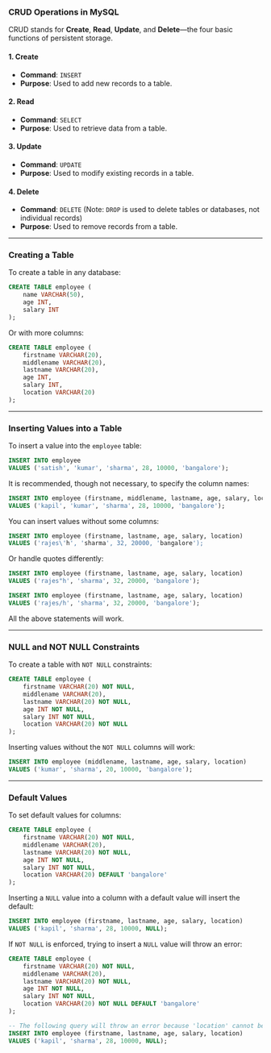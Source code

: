 ### CRUD Operations in MySQL

CRUD stands for **Create**, **Read**, **Update**, and **Delete**—the four basic functions of persistent storage.

#### 1. Create
- **Command**: `INSERT`
- **Purpose**: Used to add new records to a table.

#### 2. Read
- **Command**: `SELECT`
- **Purpose**: Used to retrieve data from a table.

#### 3. Update
- **Command**: `UPDATE`
- **Purpose**: Used to modify existing records in a table.

#### 4. Delete
- **Command**: `DELETE` (Note: `DROP` is used to delete tables or databases, not individual records)
- **Purpose**: Used to remove records from a table.

---

### Creating a Table

To create a table in any database:

```sql
CREATE TABLE employee (
    name VARCHAR(50),
    age INT,
    salary INT
);
```

Or with more columns:

```sql
CREATE TABLE employee (
    firstname VARCHAR(20),
    middlename VARCHAR(20),
    lastname VARCHAR(20),
    age INT,
    salary INT,
    location VARCHAR(20)
);
```

---

### Inserting Values into a Table

To insert a value into the `employee` table:

```sql
INSERT INTO employee 
VALUES ('satish', 'kumar', 'sharma', 28, 10000, 'bangalore');
```

It is recommended, though not necessary, to specify the column names:

```sql
INSERT INTO employee (firstname, middlename, lastname, age, salary, location) 
VALUES ('kapil', 'kumar', 'sharma', 28, 10000, 'bangalore');
```

You can insert values without some columns:

```sql
INSERT INTO employee (firstname, lastname, age, salary, location) 
VALUES ('rajes\'h', 'sharma', 32, 20000, 'bangalore');
```

Or handle quotes differently:

```sql
INSERT INTO employee (firstname, lastname, age, salary, location) 
VALUES ('rajes"h', 'sharma', 32, 20000, 'bangalore');

INSERT INTO employee (firstname, lastname, age, salary, location) 
VALUES ('rajes/h', 'sharma', 32, 20000, 'bangalore');
```

All the above statements will work.

---

### NULL and NOT NULL Constraints

To create a table with `NOT NULL` constraints:

```sql
CREATE TABLE employee (
    firstname VARCHAR(20) NOT NULL,
    middlename VARCHAR(20),
    lastname VARCHAR(20) NOT NULL,
    age INT NOT NULL,
    salary INT NOT NULL,
    location VARCHAR(20) NOT NULL
);
```

Inserting values without the `NOT NULL` columns will work:

```sql
INSERT INTO employee (middlename, lastname, age, salary, location) 
VALUES ('kumar', 'sharma', 20, 10000, 'bangalore');
```

---

### Default Values

To set default values for columns:

```sql
CREATE TABLE employee (
    firstname VARCHAR(20) NOT NULL,
    middlename VARCHAR(20),
    lastname VARCHAR(20) NOT NULL,
    age INT NOT NULL,
    salary INT NOT NULL,
    location VARCHAR(20) DEFAULT 'bangalore'
);
```

Inserting a `NULL` value into a column with a default value will insert the default:

```sql
INSERT INTO employee (firstname, lastname, age, salary, location) 
VALUES ('kapil', 'sharma', 28, 10000, NULL);
```

If `NOT NULL` is enforced, trying to insert a `NULL` value will throw an error:

```sql
CREATE TABLE employee (
    firstname VARCHAR(20) NOT NULL,
    middlename VARCHAR(20),
    lastname VARCHAR(20) NOT NULL,
    age INT NOT NULL,
    salary INT NOT NULL,
    location VARCHAR(20) NOT NULL DEFAULT 'bangalore'
);

-- The following query will throw an error because 'location' cannot be NULL:
INSERT INTO employee (firstname, lastname, age, salary, location) 
VALUES ('kapil', 'sharma', 28, 10000, NULL);
```